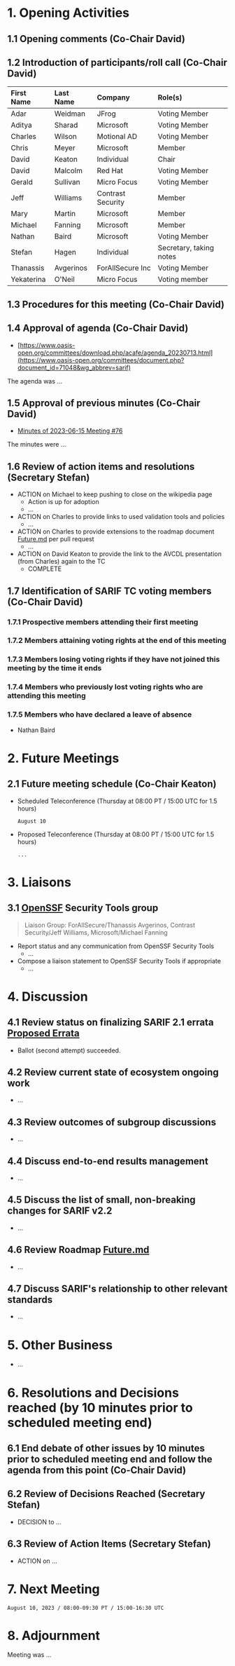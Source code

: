# 1. Opening Activities

## 1.1 Opening comments (Co-Chair David)

## 1.2 Introduction of participants/roll call (Co-Chair David)

| First Name | Last Name | Company           | Role(s)                 |
|:-----------|:----------|:------------------|:------------------------|
| Adar       | Weidman   | JFrog             | Voting Member           |
| Aditya     | Sharad    | Microsoft         | Voting Member           |
| Charles    | Wilson    | Motional AD       | Voting Member           |
| Chris      | Meyer     | Microsoft         | Member                  |
| David      | Keaton    | Individual        | Chair                   |
| David      | Malcolm   | Red Hat           | Voting Member           |
| Gerald     | Sullivan  | Micro Focus       | Voting Member           |
| Jeff       | Williams  | Contrast Security | Member                  |
| Mary       | Martin    | Microsoft         | Member                  |
| Michael    | Fanning   | Microsoft         | Member                  |
| Nathan     | Baird     | Microsoft         | Voting Member           |
| Stefan     | Hagen     | Individual        | Secretary, taking notes |
| Thanassis  | Avgerinos | ForAllSecure Inc  | Voting Member           |
| Yekaterina | O'Neil    | Micro Focus       | Voting member           |

## 1.3 Procedures for this meeting (Co-Chair David)

## 1.4 Approval of agenda (Co-Chair David)

* [https://www.oasis-open.org/committees/download.php/acafe/agenda_20230713.html](https://www.oasis-open.org/committees/document.php?document_id=71048&wg_abbrev=sarif)

The agenda was ...

## 1.5 Approval of previous minutes (Co-Chair David)

* [Minutes of 2023-06-15 Meeting #76](https://www.oasis-open.org/committees/document.php?document_id=71121&wg_abbrev=sarif)

The minutes were ...

## 1.6 Review of action items and resolutions (Secretary Stefan)

* ACTION on Michael to keep pushing to close on the wikipedia page
  * Action is up for adoption
  * ...
* ACTION on Charles to provide links to used validation tools and policies
  * ... 
* ACTION on Charles to provide extensions to the roadmap document [Future.md](https://github.com/oasis-tcs/sarif-spec/blob/main/Future.md) per pull request
  * ... 
* ACTION on David Keaton to provide the link to the AVCDL presentation (from Charles) again to the TC
  * COMPLETE 

## 1.7 Identification of SARIF TC voting members (Co-Chair David)

### 1.7.1 Prospective members attending their first meeting

### 1.7.2 Members attaining voting rights at the end of this meeting

### 1.7.3 Members losing voting rights if they have not joined this meeting by the time it ends

### 1.7.4 Members who previously lost voting rights who are attending this meeting

### 1.7.5 Members who have declared a leave of absence

* Nathan Baird

# 2. Future Meetings

## 2.1 Future meeting schedule (Co-Chair Keaton)

- Scheduled Teleconference (Thursday at 08:00 PT / 15:00 UTC for 1.5 hours)
    ```
    August 10
    ```
- Proposed Teleconference (Thursday at 08:00 PT / 15:00 UTC for 1.5 hours)
    ```
    ...
    ```

# 3. Liaisons

## 3.1 [OpenSSF](https://openssf.org/) Security Tools group

> Liaison Group: ForAllSecure/Thanassis Avgerinos, Contrast Security/Jeff Williams, Microsoft/Michael Fanning

* Report status and any communication from OpenSSF Security Tools
  * ...
* Compose a liaison statement to OpenSSF Security Tools if appropriate
  * ...

# 4. Discussion

## 4.1 Review status on finalizing SARIF 2.1 errata [Proposed Errata](https://www.oasis-open.org/committees/document.php?document_id=71114&wg_abbrev=sarif)

* Ballot (second attempt) succeeded.

## 4.2 Review current state of ecosystem ongoing work

* ...

## 4.3 Review outcomes of subgroup discussions

* ...

## 4.4 Discuss end-to-end results management

* ...

## 4.5 Discuss the list of small, non-breaking changes for SARIF v2.2

* ...

## 4.6 Review Roadmap [Future.md](https://github.com/oasis-tcs/sarif-spec/blob/main/Future.md)

* ...

## 4.7 Discuss SARIF's relationship to other relevant standards

* ...

# 5. Other Business

* ...

# 6. Resolutions and Decisions reached (by 10 minutes prior to scheduled meeting end)

## 6.1 End debate of other issues by 10 minutes prior to scheduled meeting end and follow the agenda from this point (Co-Chair David)

## 6.2 Review of Decisions Reached (Secretary Stefan)

* DECISION to ...

## 6.3 Review of Action Items (Secretary Stefan)

* ACTION on ...

# 7. Next Meeting

  ```
  August 10, 2023 / 08:00-09:30 PT / 15:00-16:30 UTC
  ```

# 8. Adjournment

Meeting was ...


